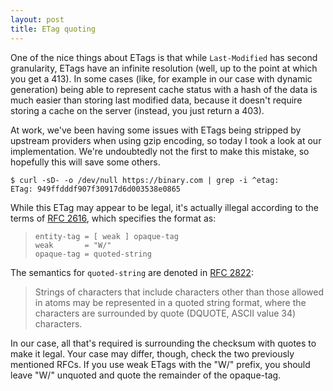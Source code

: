 ```yaml
---
layout: post
title: ETag quoting
---
```


One of the nice things about ETags is that while `Last-Modified` has second
granularity, ETags have an infinite resolution (well, up to the point at which
you get a 413). In some cases (like, for example in our case with dynamic
generation) being able to represent cache status with a hash of the data is
much easier than storing last modified data, because it doesn't require storing
a cache on the server (instead, you just return a 403).

At work, we've been having some issues with ETags being stripped by upstream
providers when using gzip encoding, so today I took a look at our
implementation. We're undoubtedly not the first to make this mistake, so
hopefully this will save some others.

    $ curl -sD- -o /dev/null https://binary.com | grep -i ^etag:
    ETag: 949ffdddf907f30917d6d003538e0865

While this ETag may appear to be legal, it's actually illegal according to the
terms of [RFC 2616][etag-rfc], which specifies the format as:

>     entity-tag = [ weak ] opaque-tag
>     weak       = "W/"
>     opaque-tag = quoted-string

The semantics for `quoted-string` are denoted in [RFC 2822][quoting-rfc]:

> Strings of characters that include characters other than those allowed in
> atoms may be represented in a quoted string format, where the characters are
> surrounded by quote (DQUOTE, ASCII value 34) characters.

In our case, all that's required is surrounding the checksum with quotes to
make it legal. Your case may differ, though, check the two previously mentioned
RFCs. If you use weak ETags with the "W/" prefix, you should leave "W/"
unquoted and quote the remainder of the opaque-tag.

[etag-rfc]:    http://tools.ietf.org/html/rfc2616#section-3.11
[quoting-rfc]: http://tools.ietf.org/html/rfc2822#section-3.2.5
